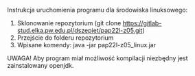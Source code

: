 Instrukcja uruchomienia programu dla środowiska linuksowego:

1. Sklonowanie repozytorium (git clone https://gitlab-stud.elka.pw.edu.pl/dszepiet/pap22l-z05.git)
2. Przejście do folderu repozytorium
3. Wpisane komendy: java -jar pap22l-z05_linux.jar

UWAGA!
Aby program miał możliwość kompilacji niezbędny jest zainstalowany openjdk.
